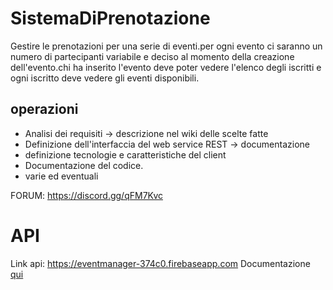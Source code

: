 # SistemaDiPrenotazione

Gestire le prenotazioni per una serie di eventi.per ogni evento ci saranno un numero di partecipanti variabile e deciso al momento della creazione dell'evento.chi ha inserito l'evento deve poter vedere l'elenco degli iscritti e ogni iscritto deve vedere gli eventi disponibili.

## operazioni

- Analisi dei requisiti -> descrizione nel wiki delle scelte fatte
- Definizione dell'interfaccia del web service REST -> documentazione
- definizione tecnologie e caratteristiche del client
- Documentazione del codice.
- varie ed eventuali

FORUM: https://discord.gg/qFM7Kvc

# API

Link api: https://eventmanager-374c0.firebaseapp.com
Documentazione [qui](https://eventmanager-374c0.firebaseapp.com/api-docs/)

